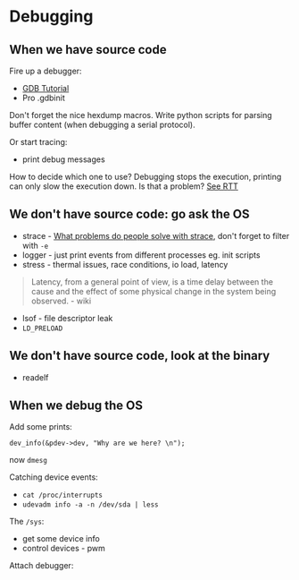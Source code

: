 # Debugging

## When we have source code

Fire up a debugger:

-   [GDB Tutorial]
-   Pro .gdbinit

Don't forget the nice hexdump macros. Write python scripts for parsing
buffer content (when debugging a serial protocol).

Or start tracing:

-   print debug messages

How to decide which one to use? Debugging stops the execution, printing can only slow the
execution down. Is that a problem? [See RTT]

## We don't have source code: go ask the OS

-   strace - [What problems do people solve with strace], don't forget
    to filter with `-e`
-   logger - just print events from different processes eg. init scripts
-   stress - thermal issues, race conditions, io load, latency

> Latency, from a general point of view, is a time delay between the
> cause and the effect of some physical change in the system being
> observed. - wiki

-   lsof - file descriptor leak
-   `LD_PRELOAD`

## We don't have source code, look at the binary

-   readelf

## When we debug the OS

Add some prints:

    dev_info(&pdev->dev, "Why are we here? \n");

now `dmesg`

Catching device events:

-   `cat /proc/interrupts`
-   `udevadm info -a -n /dev/sda | less`

The `/sys`:

-   get some device info
-   control devices - pwm

Attach debugger:

  [GDB Tutorial]: https://developers.redhat.com/blog/2021/04/30/the-gdb-developers-gnu-debugger-tutorial-part-1-getting-started-with-the-debugger#why_another_gdb_tutorial_
  [See RTT]: https://www.segger.com/products/debug-probes/j-link/technology/about-real-time-transfer/
  [What problems do people solve with strace]: https://jvns.ca/blog/2021/04/03/what-problems-do-people-solve-with-strace/
